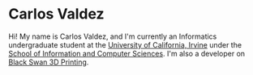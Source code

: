 # Carlos Valdez

Hi! My name is Carlos Valdez, and I'm currently an Informatics undergraduate student at the [University of California, Irvine](https://uci.edu) under the [School of Information and Computer Sciences](https://ics.uci.edu). I'm also a developer on [Black Swan 3D Printing](https://blackswan3d.com/).
